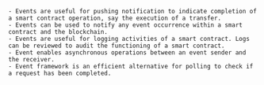 	- Events are useful for pushing notification to indicate completion of a smart contract operation, say the execution of a transfer. 
	- Events can be used to notify any event occurrence within a smart contract and the blockchain. 
	- Events are useful for logging activities of a smart contract. Logs can be reviewed to audit the functioning of a smart contract. 
	- Event enables asynchronous operations between an event sender and the receiver. 
	- Event framework is an efficient alternative for polling to check if a request has been completed.
